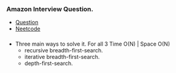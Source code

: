 ### Amazon Interview Question.
* [Question](https://leetcode.com/problems/maximum-depth-of-binary-tree) 
* [Neetcode](https://www.youtube.com/watch?v=hTM3phVI6YQ)

### 
* Three main ways to solve it. For all 3 Time O(N) | Space O(N)
  * recursive breadth-first-search.
  * iterative breadth-first-search.
  * depth-first-search. 